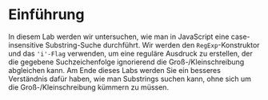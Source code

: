 # Einführung

In diesem Lab werden wir untersuchen, wie man in JavaScript eine case-insensitive Substring-Suche durchführt. Wir werden den `RegExp`-Konstruktor und das `'i'-Flag` verwenden, um eine reguläre Ausdruck zu erstellen, der die gegebene Suchzeichenfolge ignorierend die Groß-/Kleinschreibung abgleichen kann. Am Ende dieses Labs werden Sie ein besseres Verständnis dafür haben, wie man Substrings suchen kann, ohne sich um die Groß-/Kleinschreibung kümmern zu müssen.
